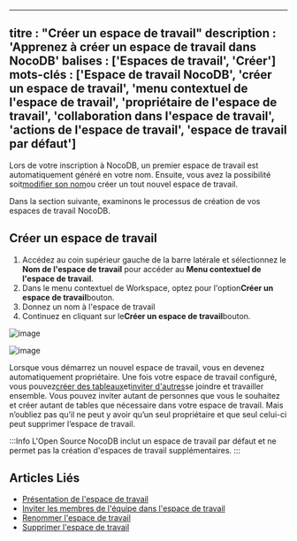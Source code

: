 ***

titre : "Créer un espace de travail"
description : 'Apprenez à créer un espace de travail dans NocoDB'
balises : \['Espaces de travail', 'Créer']
mots-clés : \['Espace de travail NocoDB', 'créer un espace de travail', 'menu contextuel de l'espace de travail', 'propriétaire de l'espace de travail', 'collaboration dans l'espace de travail', 'actions de l'espace de travail', 'espace de travail par défaut']
--------------------------------------------------------------------------------------------------------------------------------------------------------------------------------------------------------------------------------------------------------------------

Lors de votre inscription à NocoDB, un premier espace de travail est automatiquement généré en votre nom.
Ensuite, vous avez la possibilité soit[modifier son nom](/workspaces/actions-on-workspace#rename-workspace)ou créer un tout nouvel espace de travail.

Dans la section suivante, examinons le processus de création de vos espaces de travail NocoDB.

## Créer un espace de travail

1. Accédez au coin supérieur gauche de la barre latérale et sélectionnez le **Nom de l'espace de travail** pour accéder au **Menu contextuel de l'espace de travail**.
2. Dans le menu contextuel de Workspace, optez pour l'option**Créer un espace de travail**bouton.
3. Donnez un nom à l'espace de travail
4. Continuez en cliquant sur le**Créer un espace de travail**bouton.

![image](/img/v2/workspace/workspace-create.png)

![image](/img/v2/workspace/workspace-create-2.png)

Lorsque vous démarrez un nouvel espace de travail, vous en devenez automatiquement propriétaire.
Une fois votre espace de travail configuré, vous pouvez[créer des tableaux](/tables/create-table)et[inviter d'autres](/workspaces/workspace-collaboration)se joindre et travailler ensemble.
Vous pouvez inviter autant de personnes que vous le souhaitez et créer autant de tables que nécessaire dans votre espace de travail.
Mais n’oubliez pas qu’il ne peut y avoir qu’un seul propriétaire et que seul celui-ci peut supprimer l’espace de travail.

:::Info
L'Open Source NocoDB inclut un espace de travail par défaut et ne permet pas la création d'espaces de travail supplémentaires.
:::

## Articles Liés

* [Présentation de l'espace de travail](/workspaces/workspace-overview)
* [Inviter les membres de l'équipe dans l'espace de travail](/workspaces/workspace-collaboration)
* [Renommer l'espace de travail](/workspaces/actions-on-workspace#rename-workspace)
* [Supprimer l'espace de travail](/workspaces/actions-on-workspace#delete-workspace)
